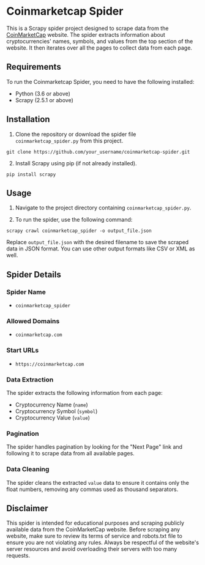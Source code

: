 # Coinmarketcap Spider

This is a Scrapy spider project designed to scrape data from the [CoinMarketCap](https://coinmarketcap.com) website. The spider extracts information about cryptocurrencies' names, symbols, and values from the top section of the website. It then iterates over all the pages to collect data from each page.

## Requirements

To run the Coinmarketcap Spider, you need to have the following installed:

- Python (3.6 or above)
- Scrapy (2.5.1 or above)

## Installation

1. Clone the repository or download the spider file `coinmarketcap_spider.py` from this project.

`git clone https://github.com/your_username/coinmarketcap-spider.git`

2. Install Scrapy using pip (if not already installed).

`pip install scrapy`

## Usage

1. Navigate to the project directory containing `coinmarketcap_spider.py`.

2. To run the spider, use the following command:

`scrapy crawl coinmarketcap_spider -o output_file.json`

Replace `output_file.json` with the desired filename to save the scraped data in JSON format. You can use other output formats like CSV or XML as well.

## Spider Details

### Spider Name

- `coinmarketcap_spider`

### Allowed Domains

- `coinmarketcap.com`

### Start URLs

- `https://coinmarketcap.com`

### Data Extraction

The spider extracts the following information from each page:

- Cryptocurrency Name (`name`)
- Cryptocurrency Symbol (`symbol`)
- Cryptocurrency Value (`value`)

### Pagination

The spider handles pagination by looking for the "Next Page" link and following it to scrape data from all available pages.

### Data Cleaning

The spider cleans the extracted `value` data to ensure it contains only the float numbers, removing any commas used as thousand separators.

## Disclaimer

This spider is intended for educational purposes and scraping publicly available data from the CoinMarketCap website. Before scraping any website, make sure to review its terms of service and robots.txt file to ensure you are not violating any rules. Always be respectful of the website's server resources and avoid overloading their servers with too many requests.

